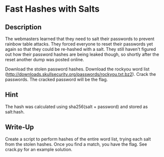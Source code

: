 # Fast Hashes with Salts

## Description

The webmasters learned that they need to salt their passwords to prevent rainbow table attacks.
They forced everyone to reset their passwords yet again so that they could be re-hashed with a salt.
They still haven't figured out how their password hashes are being leaked though, so shortly after the reset another dump was posted online.

Download the stolen password hashes. Download the rockyou word list (http://downloads.skullsecurity.org/passwords/rockyou.txt.bz2). Crack the passwords. The cracked password will be the flag.

## Hint

The hash was calculated using sha256(salt + password) and stored as salt:hash.

## Write-Up

Create a script to perform hashes of the entire word list, trying each salt from the stolen hashes. Once you find a match, you have the flag. See crack.py for an example solution.
